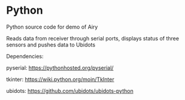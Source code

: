 # Python

Python source code for demo of Airy

Reads data from receiver through serial ports, displays status of three sensors and pushes data to Ubidots

Dependencies:

pyserial: https://pythonhosted.org/pyserial/

tkinter: https://wiki.python.org/moin/TkInter

ubidots: https://github.com/ubidots/ubidots-python
